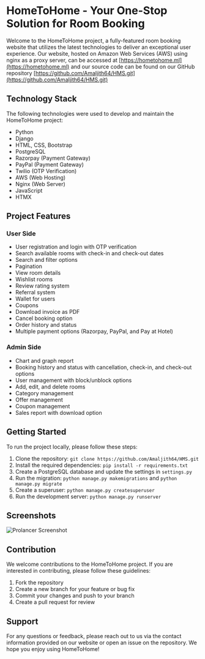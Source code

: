 # HomeToHome - Your One-Stop Solution for Room Booking

Welcome to the HomeToHome project, a fully-featured room booking website that utilizes the latest technologies to deliver an exceptional user experience. Our website, hosted on Amazon Web Services (AWS) using nginx as a proxy server, can be accessed at [https://hometohome.ml](https://hometohome.ml) and our source code can be found on our GitHub repository [https://github.com/Amaljith64/HMS.git](https://github.com/Amaljith64/HMS.git)

## Technology Stack
The following technologies were used to develop and maintain the HomeToHome project:
* Python
* Django
* HTML, CSS, Bootstrap
* PostgreSQL
* Razorpay (Payment Gateway)
* PayPal (Payment Gateway)
* Twilio (OTP Verification)
* AWS (Web Hosting)
* Nginx (Web Server)
* JavaScript
* HTMX

## Project Features

### User Side
- User registration and login with OTP verification
- Search available rooms with check-in and check-out dates
- Search and filter options
- Pagination
- View room details
- Wishlist rooms
- Review rating system
- Referral system
- Wallet for users
- Coupons
- Download invoice as PDF
- Cancel booking option
- Order history and status
- Multiple payment options (Razorpay, PayPal, and Pay at Hotel)

### Admin Side
- Chart and graph report
- Booking history and status with cancellation, check-in, and check-out options
- User management with block/unblock options
- Add, edit, and delete rooms
- Category management
- Offer management
- Coupon management
- Sales report with download option

## Getting Started

To run the project locally, please follow these steps:
1. Clone the repository: `git clone https://github.com/Amaljith64/HMS.git`
2. Install the required dependencies: `pip install -r requirements.txt`
3. Create a PostgreSQL database and update the settings in `settings.py`
4. Run the migration: `python manage.py makemigrations` and `python manage.py migrate`
5. Create a superuser: `python manage.py createsuperuser`
6. Run the development server: `python manage.py runserver`


## Screenshots


![Prolancer Screenshot](https://amaljith64.github.io/myportfolio/assets/img/Project%201.png)

## Contribution

We welcome contributions to the HomeToHome project. If you are interested in contributing, please follow these guidelines:
1. Fork the repository
2. Create a new branch for your feature or bug fix
3. Commit your changes and push to your branch
4. Create a pull request for review

## Support

For any questions or feedback, please reach out to us via the contact information provided on our website or open an issue on the repository. We hope you enjoy using HomeToHome!

